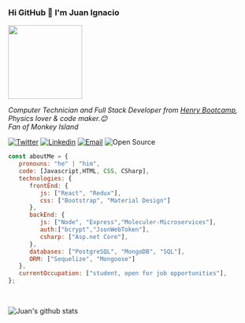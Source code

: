 
### Hi GitHub 👋 I'm Juan Ignacio

<img height='150px' src="https://i.imgur.com/MGOhFZV.gif" justify='center'>


<p><em>Computer Technician and Full Stack Developer from <a href="https://www.soyhenry.com/">Henry Bootcamp</a>, Physics lover & code maker.😊</br>Fan of Monkey Island
</em></p>

[![Twitter](https://img.shields.io/badge/-Twitter-1ca0f1?style=flat&labelColor=1ca0f1&logo=twitter&logoColor=white&link=https://twitter.com/JFernandezJubin)](https://twitter.com/JFernandezJubin)
[![Linkedin](https://img.shields.io/badge/-LinkedIn-blue?style=flat&logo=Linkedin&logoColor=white&link=https://www.linkedin.com/in/juan-ignacio-fernandez-jubin-0a3931199/)](https://www.linkedin.com/in/juan-ignacio-fernandez-jubin-0a3931199/)
[![Email](https://img.shields.io/badge/-Email-c14438?style=flat&logo=Gmail&logoColor=white&link=mailto:fernandezjubin.data@gmail.com)](fernandezjubin.data@gmail.com)
![Open Source](http://img.shields.io/badge/-Open%20Source%20Fan-3DA639?style=flat&logo=open-source-initiative&logoColor=ffffff)


```javascript
const aboutMe = {
   pronouns: "he" | "him",
   code: [Javascript,HTML, CSS, CSharp],
   technologies: {
      frontEnd: {
         js: ["React", "Redux"],
         css: ["Bootstrap", "Material Design"]
      },
      backEnd: {
         js: ["Node", "Express","Moleculer-Microservices"],
         auth:["bcrypt","JsonWebToken"],
         csharp: ["Asp.net Core"],
      },
      databases: ["PostgreSQL", "MongoDB", "SQL"],
      ORM: ["Sequelize", "Mongoose"]
   },
   currentOccupation: ["student, open for job opportunities"],
};
```
</br>

![Juan's github stats](https://github-readme-stats.vercel.app/api?username=JuanFernandezJubin&show_icons=true&title_color=EFB810&icon_color=79ff97&text_color=fff&bg_color=000442)


